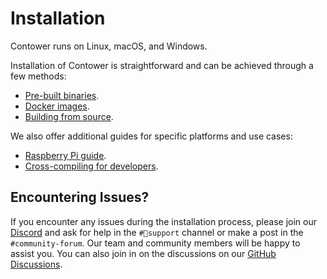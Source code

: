 # Installation

Contower runs on Linux, macOS, and Windows.

Installation of Contower is straightforward and can be achieved through a few methods:

-   [Pre-built binaries](./binaries.md).
-   [Docker images](./docker.md).
-   [Building from source](./source.md).

We also offer additional guides for specific platforms and use cases:

-   [Raspberry Pi guide](./ras-pi.md).
-   [Cross-compiling for developers](./cross-compiling.md).

## Encountering Issues?

If you encounter any issues during the installation process, please join our [Discord](https://discord.gg/wxVuY2RCat) and ask for help in the `#🦾support` channel or make a post in the `#community-forum`. Our team and community members will be happy to assist you. You can also join in on the discussions on our [GitHub Discussions](https://github.com/nodura/contower/discussions).
